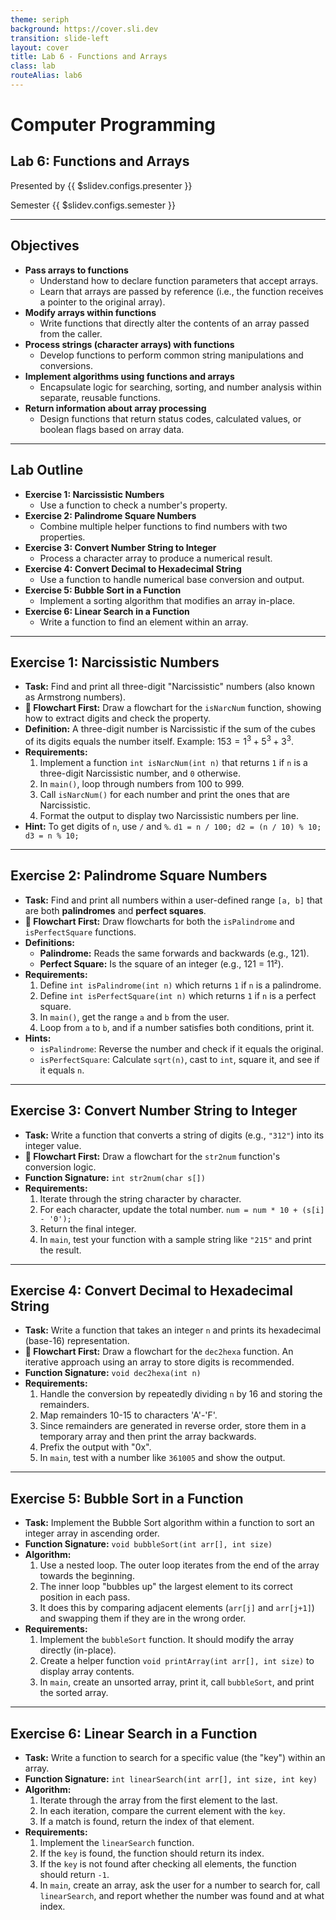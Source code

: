 ```yaml
---
theme: seriph
background: https://cover.sli.dev
transition: slide-left
layout: cover
title: Lab 6 - Functions and Arrays
class: lab
routeAlias: lab6
---
```


# Computer Programming
## Lab 6: Functions and Arrays

Presented by {{ $slidev.configs.presenter }}

Semester {{ $slidev.configs.semester }}

---

## Objectives

*   **Pass arrays to functions**
    *   Understand how to declare function parameters that accept arrays.
    *   Learn that arrays are passed by reference (i.e., the function receives a pointer to the original array).
*   **Modify arrays within functions**
    *   Write functions that directly alter the contents of an array passed from the caller.
*   **Process strings (character arrays) with functions**
    *   Develop functions to perform common string manipulations and conversions.
*   **Implement algorithms using functions and arrays**
    *   Encapsulate logic for searching, sorting, and number analysis within separate, reusable functions.
*   **Return information about array processing**
    *   Design functions that return status codes, calculated values, or boolean flags based on array data.

---

## Lab Outline

*   **Exercise 1: Narcissistic Numbers**
    *   Use a function to check a number's property.
*   **Exercise 2: Palindrome Square Numbers**
    *   Combine multiple helper functions to find numbers with two properties.
*   **Exercise 3: Convert Number String to Integer**
    *   Process a character array to produce a numerical result.
*   **Exercise 4: Convert Decimal to Hexadecimal String**
    *   Use a function to handle numerical base conversion and output.
*   **Exercise 5: Bubble Sort in a Function**
    *   Implement a sorting algorithm that modifies an array in-place.
*   **Exercise 6: Linear Search in a Function**
    *   Write a function to find an element within an array.

---

## Exercise 1: Narcissistic Numbers

*   **Task:** Find and print all three-digit "Narcissistic" numbers (also known as Armstrong numbers).
*   **📝 Flowchart First:** Draw a flowchart for the `isNarcNum` function, showing how to extract digits and check the property.
*   **Definition:** A three-digit number is Narcissistic if the sum of the cubes of its digits equals the number itself. Example: $153 = 1^3 + 5^3 + 3^3$.
*   **Requirements:**
    1.  Implement a function `int isNarcNum(int n)` that returns `1` if `n` is a three-digit Narcissistic number, and `0` otherwise.
    2.  In `main()`, loop through numbers from 100 to 999.
    3.  Call `isNarcNum()` for each number and print the ones that are Narcissistic.
    4.  Format the output to display two Narcissistic numbers per line.
*   **Hint:** To get digits of `n`, use `/` and `%`. `d1 = n / 100; d2 = (n / 10) % 10; d3 = n % 10;`

---

## Exercise 2: Palindrome Square Numbers

*   **Task:** Find and print all numbers within a user-defined range `[a, b]` that are both **palindromes** and **perfect squares**.
*   **📝 Flowchart First:** Draw flowcharts for both the `isPalindrome` and `isPerfectSquare` functions.
*   **Definitions:**
    *   **Palindrome:** Reads the same forwards and backwards (e.g., 121).
    *   **Perfect Square:** Is the square of an integer (e.g., 121 = 11²).
*   **Requirements:**
    1.  Define `int isPalindrome(int n)` which returns `1` if `n` is a palindrome.
    2.  Define `int isPerfectSquare(int n)` which returns `1` if `n` is a perfect square.
    3.  In `main()`, get the range `a` and `b` from the user.
    4.  Loop from `a` to `b`, and if a number satisfies both conditions, print it.
*   **Hints:**
    *   `isPalindrome`: Reverse the number and check if it equals the original.
    *   `isPerfectSquare`: Calculate `sqrt(n)`, cast to `int`, square it, and see if it equals `n`.

---

## Exercise 3: Convert Number String to Integer

*   **Task:** Write a function that converts a string of digits (e.g., `"312"`) into its integer value.
*   **📝 Flowchart First:** Draw a flowchart for the `str2num` function's conversion logic.
*   **Function Signature:** `int str2num(char s[])`
*   **Requirements:**
    1.  Iterate through the string character by character.
    2.  For each character, update the total number. `num = num * 10 + (s[i] - '0');`
    3.  Return the final integer.
    4.  In `main`, test your function with a sample string like `"215"` and print the result.

---

## Exercise 4: Convert Decimal to Hexadecimal String

*   **Task:** Write a function that takes an integer `n` and prints its hexadecimal (base-16) representation.
*   **📝 Flowchart First:** Draw a flowchart for the `dec2hexa` function. An iterative approach using an array to store digits is recommended.
*   **Function Signature:** `void dec2hexa(int n)`
*   **Requirements:**
    1.  Handle the conversion by repeatedly dividing `n` by 16 and storing the remainders.
    2.  Map remainders 10-15 to characters 'A'-'F'.
    3.  Since remainders are generated in reverse order, store them in a temporary array and then print the array backwards.
    4.  Prefix the output with "0x".
    5.  In `main`, test with a number like `361005` and show the output.

---

## Exercise 5: Bubble Sort in a Function

*   **Task:** Implement the Bubble Sort algorithm within a function to sort an integer array in ascending order.
*   **Function Signature:** `void bubbleSort(int arr[], int size)`
*   **Algorithm:**
    1.  Use a nested loop. The outer loop iterates from the end of the array towards the beginning.
    2.  The inner loop "bubbles up" the largest element to its correct position in each pass.
    3.  It does this by comparing adjacent elements (`arr[j]` and `arr[j+1]`) and swapping them if they are in the wrong order.
*   **Requirements:**
    1.  Implement the `bubbleSort` function. It should modify the array directly (in-place).
    2.  Create a helper function `void printArray(int arr[], int size)` to display array contents.
    3.  In `main`, create an unsorted array, print it, call `bubbleSort`, and print the sorted array.

---

## Exercise 6: Linear Search in a Function

*   **Task:** Write a function to search for a specific value (the "key") within an array.
*   **Function Signature:** `int linearSearch(int arr[], int size, int key)`
*   **Algorithm:**
    1.  Iterate through the array from the first element to the last.
    2.  In each iteration, compare the current element with the `key`.
    3.  If a match is found, return the index of that element.
*   **Requirements:**
    1.  Implement the `linearSearch` function.
    2.  If the `key` is found, the function should return its index.
    3.  If the `key` is not found after checking all elements, the function should return `-1`.
    4.  In `main`, create an array, ask the user for a number to search for, call `linearSearch`, and report whether the number was found and at what index.


<div style="position:fixed;bottom:0;right:20px;padding-bottom:30px">
<Link to="assessment" title="Go to Assessment Rubric 📝"/>
</div>